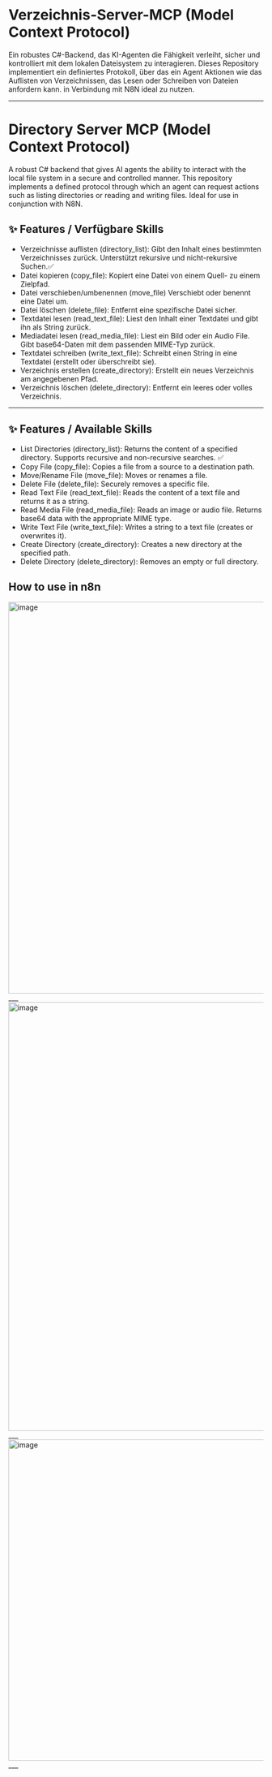 # Verzeichnis-Server-MCP (Model Context Protocol)
Ein robustes C#-Backend, das KI-Agenten die Fähigkeit verleiht, sicher und kontrolliert mit dem lokalen Dateisystem zu interagieren. Dieses Repository implementiert ein definiertes Protokoll, über das ein Agent Aktionen wie das Auflisten von Verzeichnissen, das Lesen oder Schreiben von Dateien anfordern kann. in Verbindung mit N8N ideal zu nutzen.
___
# Directory Server MCP (Model Context Protocol)
A robust C# backend that gives AI agents the ability to interact with the local file system in a secure and controlled manner. This repository implements a defined protocol through which an agent can request actions such as listing directories or reading and writing files. Ideal for use in conjunction with N8N.

## ✨ Features / Verfügbare Skills
- Verzeichnisse auflisten (directory_list): Gibt den Inhalt eines bestimmten Verzeichnisses zurück. Unterstützt rekursive und nicht-rekursive Suchen.✅
- Datei kopieren (copy_file): Kopiert eine Datei von einem Quell- zu einem Zielpfad.
- Datei verschieben/umbenennen (move_file) Verschiebt oder benennt eine Datei um.
- Datei löschen (delete_file): Entfernt eine spezifische Datei sicher.
- Textdatei lesen (read_text_file): Liest den Inhalt einer Textdatei und gibt ihn als String zurück. 
- Mediadatei lesen (read_media_file): Liest ein Bild oder ein Audio File. Gibt base64-Daten mit dem passenden MIME-Typ zurück. 
- Textdatei schreiben (write_text_file): Schreibt einen String in eine Textdatei (erstellt oder überschreibt sie).
- Verzeichnis erstellen (create_directory): Erstellt ein neues Verzeichnis am angegebenen Pfad.
- Verzeichnis löschen (delete_directory): Entfernt ein leeres oder volles Verzeichnis.
___
## ✨ Features / Available Skills
- List Directories (directory_list): Returns the content of a specified directory. Supports recursive and non-recursive searches. ✅
- Copy File (copy_file): Copies a file from a source to a destination path.
- Move/Rename File (move_file): Moves or renames a file.
- Delete File (delete_file): Securely removes a specific file.
- Read Text File (read_text_file): Reads the content of a text file and returns it as a string.
- Read Media File (read_media_file): Reads an image or audio file. Returns base64 data with the appropriate MIME type.
- Write Text File (write_text_file): Writes a string to a text file (creates or overwrites it).
- Create Directory (create_directory): Creates a new directory at the specified path.
- Delete Directory (delete_directory): Removes an empty or full directory.

## How to use in n8n
<img width="1247" height="772" alt="image" src="https://github.com/user-attachments/assets/4c9d1f9d-1fcd-4791-85bc-296b8f2a67ff" />
___
<img width="845" height="845" alt="image" src="https://github.com/user-attachments/assets/693e5ce9-fe39-40ec-930a-8e04f0f064fe" />
___
<img width="1109" height="633" alt="image" src="https://github.com/user-attachments/assets/53523fc9-8ba9-480a-b136-ab8e5c35d3a4" />
___

